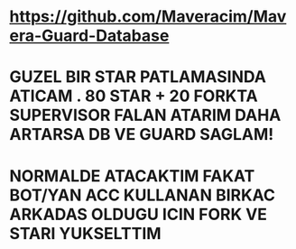 # https://github.com/Maveracim/Mavera-Guard-Database
# GUZEL BIR STAR PATLAMASINDA ATICAM . 80 STAR + 20 FORKTA SUPERVISOR FALAN ATARIM DAHA ARTARSA DB VE GUARD SAGLAM!
# NORMALDE ATACAKTIM FAKAT BOT/YAN ACC KULLANAN BIRKAC ARKADAS OLDUGU ICIN FORK VE STARI YUKSELTTIM
